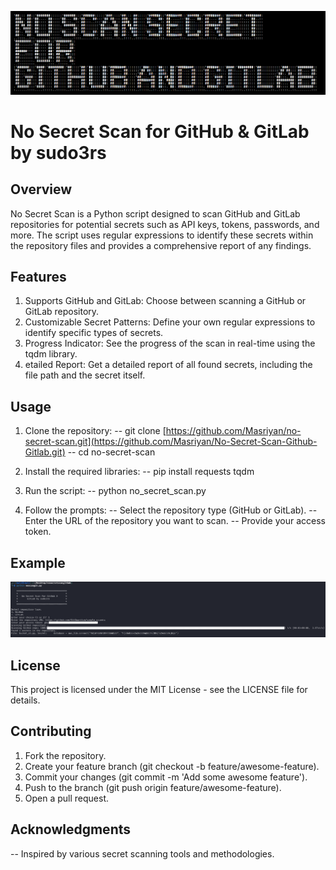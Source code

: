 ![No Secret Scan Banner](https://github.com/Masriyan/No-Secret-Scan-Github-Gitlab/blob/main/banner.png?raw=true)                                                                                                                          
# No Secret Scan for GitHub & GitLab by sudo3rs
## Overview
No Secret Scan is a Python script designed to scan GitHub and GitLab repositories for potential secrets such as API keys, tokens, passwords, and more. The script uses regular expressions to identify these secrets within the repository files and provides a comprehensive report of any findings.

## Features
1. Supports GitHub and GitLab: Choose between scanning a GitHub or GitLab repository.
2. Customizable Secret Patterns: Define your own regular expressions to identify specific types of secrets.
3. Progress Indicator: See the progress of the scan in real-time using the tqdm library.
4. etailed Report: Get a detailed report of all found secrets, including the file path and the secret itself.

## Usage
1. Clone the repository:
-- git clone [https://github.com/Masriyan/no-secret-scan.git](https://github.com/Masriyan/No-Secret-Scan-Github-Gitlab.git)
-- cd no-secret-scan

2. Install the required libraries:
-- pip install requests tqdm

3. Run the script:
-- python no_secret_scan.py

4. Follow the prompts:
-- Select the repository type (GitHub or GitLab).
-- Enter the URL of the repository you want to scan.
-- Provide your access token.

## Example
![No Secret Scan Banner](https://github.com/Masriyan/No-Secret-Scan-Github-Gitlab/blob/main/Screenshot%202024-07-16%20093855.png?raw=true)

## License
This project is licensed under the MIT License - see the LICENSE file for details.

## Contributing
1. Fork the repository.
2. Create your feature branch (git checkout -b feature/awesome-feature).
3. Commit your changes (git commit -m 'Add some awesome feature').
4. Push to the branch (git push origin feature/awesome-feature).
5. Open a pull request.

## Acknowledgments
-- Inspired by various secret scanning tools and methodologies.
